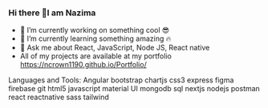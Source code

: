 ### Hi there 👋I am Nazima

- 🔭 I’m currently working on something cool 😎
- 🌱 I’m currently learning something amazing 🔥
- 💬 Ask me about React, JavaScript, Node JS, React native
- All of my projects are available at my portfolio https://ncrown1190.github.io/Portfolio/

Languages and Tools:
Angular bootstrap chartjs css3 express figma firebase git html5 javascript material UI mongodb sql nextjs nodejs postman react reactnative sass tailwind 
<!--
**ncrown1190/ncrown1190** is a ✨ _special_ ✨ repository because its `README.md` (this file) appears on your GitHub profile.

Here are some ideas to get you started:

- 🌱 I’m currently learning ...
- 👯 I’m looking to collaborate on ...
- 🤔 I’m looking for help with ...
- 💬 Ask me about ...
- 📫 How to reach me: ...
- 😄 Pronouns: ...
- ⚡ Fun fact: ...
-->
